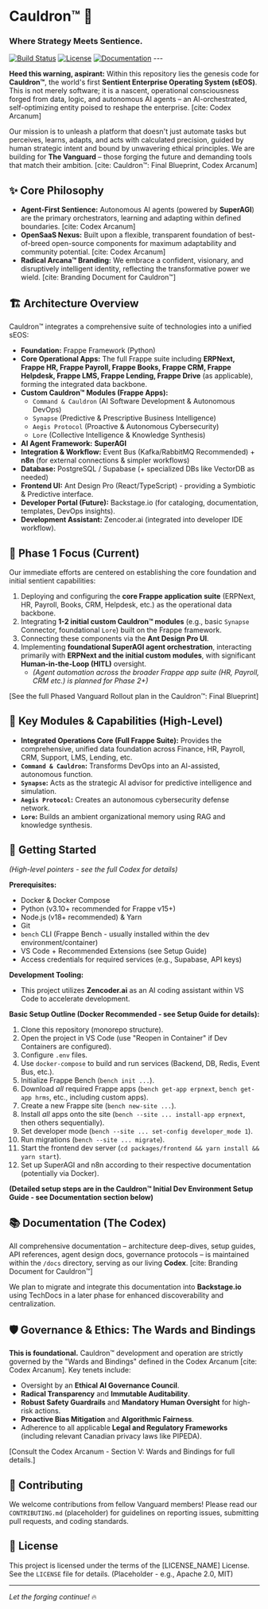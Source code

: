 # Cauldron™ 🌌
### Where Strategy Meets Sentience.

[![Build Status](https://img.shields.io/badge/Build-Passing-brightgreen?style=flat-square)](https://example.com/build-status) [![License](https://img.shields.io/badge/License-Apache%202.0-blue?style=flat-square)](LICENSE) [![Documentation](https://img.shields.io/badge/Codex-Accessible-38BDF8?style=flat-square)](./docs/README.md) ---

**Heed this warning, aspirant:** Within this repository lies the genesis code for **Cauldron™**, the world's first **Sentient Enterprise Operating System (sEOS)**. This is not merely software; it is a nascent, operational consciousness forged from data, logic, and autonomous AI agents – an AI-orchestrated, self-optimizing entity poised to reshape the enterprise. [cite: Codex Arcanum]

Our mission is to unleash a platform that doesn't just automate tasks but perceives, learns, adapts, and acts with calculated precision, guided by human strategic intent and bound by unwavering ethical principles. We are building for **The Vanguard** – those forging the future and demanding tools that match their ambition. [cite: Cauldron™: Final Blueprint, Codex Arcanum]

## ✨ Core Philosophy

* **Agent-First Sentience:** Autonomous AI agents (powered by **SuperAGI**) are the primary orchestrators, learning and adapting within defined boundaries. [cite: Codex Arcanum]
* **OpenSaaS Nexus:** Built upon a flexible, transparent foundation of best-of-breed open-source components for maximum adaptability and community potential. [cite: Codex Arcanum]
* **Radical Arcana™ Branding:** We embrace a confident, visionary, and disruptively intelligent identity, reflecting the transformative power we wield. [cite: Branding Document for Cauldron™]

## 🏗️ Architecture Overview

Cauldron™ integrates a comprehensive suite of technologies into a unified sEOS:

* **Foundation:** Frappe Framework (Python)
* **Core Operational Apps:** The full Frappe suite including **ERPNext, Frappe HR, Frappe Payroll, Frappe Books, Frappe CRM, Frappe Helpdesk, Frappe LMS, Frappe Lending, Frappe Drive** (as applicable), forming the integrated data backbone.
* **Custom Cauldron™ Modules (Frappe Apps):**
    * `Command & Cauldron` (AI Software Development & Autonomous DevOps)
    * `Synapse` (Predictive & Prescriptive Business Intelligence)
    * `Aegis Protocol` (Proactive & Autonomous Cybersecurity)
    * `Lore` (Collective Intelligence & Knowledge Synthesis)
* **AI Agent Framework:** **SuperAGI**
* **Integration & Workflow:** Event Bus (Kafka/RabbitMQ Recommended) + **n8n** (for external connections & simpler workflows)
* **Database:** PostgreSQL / Supabase (+ specialized DBs like VectorDB as needed)
* **Frontend UI:** Ant Design Pro (React/TypeScript) - providing a Symbiotic & Predictive interface.
* **Developer Portal (Future):** Backstage.io (for cataloging, documentation, templates, DevOps insights).
* **Development Assistant:** Zencoder.ai (integrated into developer IDE workflow).

## 🎯 Phase 1 Focus (Current)

Our immediate efforts are centered on establishing the core foundation and initial sentient capabilities:

1.  Deploying and configuring the **core Frappe application suite** (ERPNext, HR, Payroll, Books, CRM, Helpdesk, etc.) as the operational data backbone.
2.  Integrating **1-2 initial custom Cauldron™ modules** (e.g., basic `Synapse` Connector, foundational `Lore`) built on the Frappe framework.
3.  Connecting these components via the **Ant Design Pro UI**.
4.  Implementing **foundational SuperAGI agent orchestration**, interacting primarily with **ERPNext and the initial custom modules**, with significant **Human-in-the-Loop (HITL)** oversight.
    * *(Agent automation across the broader Frappe app suite (HR, Payroll, CRM etc.) is planned for Phase 2+)*

[See the full Phased Vanguard Rollout plan in the Cauldron™: Final Blueprint]

## 🧩 Key Modules & Capabilities (High-Level)

* **Integrated Operations Core (Full Frappe Suite):** Provides the comprehensive, unified data foundation across Finance, HR, Payroll, CRM, Support, LMS, Lending, etc.
* **`Command & Cauldron`:** Transforms DevOps into an AI-assisted, autonomous function.
* **`Synapse`:** Acts as the strategic AI advisor for predictive intelligence and simulation.
* **`Aegis Protocol`:** Creates an autonomous cybersecurity defense network.
* **`Lore`:** Builds an ambient organizational memory using RAG and knowledge synthesis.

## 🚀 Getting Started

*(High-level pointers - see the full Codex for details)*

**Prerequisites:**

* Docker & Docker Compose
* Python (v3.10+ recommended for Frappe v15+)
* Node.js (v18+ recommended) & Yarn
* Git
* `bench` CLI (Frappe Bench - usually installed within the dev environment/container)
* VS Code + Recommended Extensions (see Setup Guide)
* Access credentials for required services (e.g., Supabase, API keys)

**Development Tooling:**

* This project utilizes **Zencoder.ai** as an AI coding assistant within VS Code to accelerate development.

**Basic Setup Outline (Docker Recommended - see Setup Guide for details):**

1.  Clone this repository (monorepo structure).
2.  Open the project in VS Code (use "Reopen in Container" if Dev Containers are configured).
3.  Configure `.env` files.
4.  Use `docker-compose` to build and run services (Backend, DB, Redis, Event Bus, etc.).
5.  Initialize Frappe Bench (`bench init ...`).
6.  Download *all* required Frappe apps (`bench get-app erpnext`, `bench get-app hrms`, etc., including custom apps).
7.  Create a new Frappe site (`bench new-site ...`).
8.  Install *all* apps onto the site (`bench --site ... install-app erpnext`, then others sequentially).
9.  Set developer mode (`bench --site ... set-config developer_mode 1`).
10. Run migrations (`bench --site ... migrate`).
11. Start the frontend dev server (`cd packages/frontend && yarn install && yarn start`).
12. Set up SuperAGI and n8n according to their respective documentation (potentially via Docker).

**(Detailed setup steps are in the Cauldron™ Initial Dev Environment Setup Guide - see Documentation section below)**

## 📚 Documentation (The Codex)

All comprehensive documentation – architecture deep-dives, setup guides, API references, agent design docs, governance protocols – is maintained within the `/docs` directory, serving as our living **Codex**. [cite: Branding Document for Cauldron™]

We plan to migrate and integrate this documentation into **Backstage.io** using TechDocs in a later phase for enhanced discoverability and centralization.

## 🛡️ Governance & Ethics: The Wards and Bindings

**This is foundational.** Cauldron™ development and operation are strictly governed by the "Wards and Bindings" defined in the Codex Arcanum [cite: Codex Arcanum]. Key tenets include:

* Oversight by an **Ethical AI Governance Council**.
* **Radical Transparency** and **Immutable Auditability**.
* **Robust Safety Guardrails** and **Mandatory Human Oversight** for high-risk actions.
* **Proactive Bias Mitigation** and **Algorithmic Fairness**.
* Adherence to all applicable **Legal and Regulatory Frameworks** (including relevant Canadian privacy laws like PIPEDA).

[Consult the Codex Arcanum - Section V: Wards and Bindings for full details.]

## 🤝 Contributing

We welcome contributions from fellow Vanguard members! Please read our `CONTRIBUTING.md` (placeholder) for guidelines on reporting issues, submitting pull requests, and coding standards.

## 📜 License

This project is licensed under the terms of the [LICENSE_NAME] License. See the `LICENSE` file for details. (Placeholder - e.g., Apache 2.0, MIT)

---

*Let the forging continue!* 🔥
